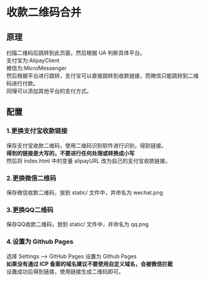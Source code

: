 # 收款二维码合并
## 原理
扫描二维码后跳转到此页面，然后根据 UA 判断具体平台。  
支付宝为:AlipayClient  
微信为:MicroMessenger  
然后根据平台进行跳转，支付宝可以直接跳转到收款链接，而微信只能跳转到二维码进行付款。  
同理可以添加其他平台的支付方式。  
## 配置
### 1.更换支付宝收款链接  
保存支付宝收款二维码，使用二维码识别软件进行识别，得到链接。  
**得到的链接是大写的，不要进行任何处理或转换成小写**  
然后将 index.html 中的变量 alipayURL 改为自己的支付宝收款链接。
### 2.更换微信二维码
保存微信收款二维码，放到 static/ 文件中，并命名为 wechat.png  
### 3.更换QQ二维码
保存QQ收款二维码，放到 static/ 文件中，并命名为 qq.png  
### 4.设置为 Github Pages
选择 Settings --> GitHub Pages 设置为 Github Pages  
**如果没有通过 ICP 备案的域名建议不要使用自定义域名，会被微信拦截**  
设置成功后得到链接，使用链接生成二维码即可。
